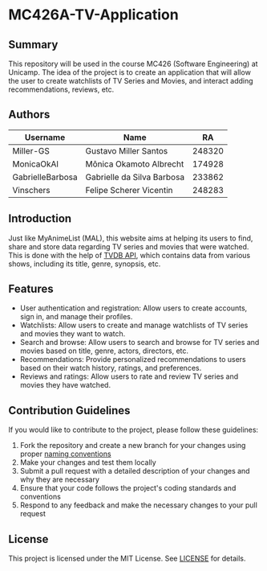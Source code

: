# MC426A-TV-Application

## Summary

This repository will be used in the course MC426 (Software Engineering) at Unicamp. The idea of the project is to create an application that will allow the user to create watchlists of TV Series and Movies, and interact adding recommendations, reviews, etc.

## Authors

| Username         | Name                       | RA     |
| ---------------- | -------------------------- | ------ |
| Miller-GS        | Gustavo Miller Santos      | 248320 |
| MonicaOkAl       | Mônica Okamoto Albrecht    | 174928 |
| GabrielleBarbosa | Gabrielle da Silva Barbosa | 233862 |
| Vinschers        | Felipe Scherer Vicentin    | 248283 |

## Introduction

Just like MyAnimeList (MAL), this website aims at helping its users to find, share and store data regarding TV series and movies that were watched.
This is done with the help of [TVDB API](https://thetvdb.com/api-information), which contains data from various shows, including its title, genre, synopsis, etc.

## Features

-   User authentication and registration: Allow users to create accounts, sign in, and manage their profiles.
-   Watchlists: Allow users to create and manage watchlists of TV series and movies they want to watch.
-   Search and browse: Allow users to search and browse for TV series and movies based on title, genre, actors, directors, etc.
-   Recommendations: Provide personalized recommendations to users based on their watch history, ratings, and preferences.
-   Reviews and ratings: Allow users to rate and review TV series and movies they have watched.

## Contribution Guidelines

If you would like to contribute to the project, please follow these guidelines:

1. Fork the repository and create a new branch for your changes using proper [naming conventions](https://gist.github.com/seunggabi/87f8c722d35cd07deb3f649d45a31082)
2. Make your changes and test them locally
3. Submit a pull request with a detailed description of your changes and why they are necessary
4. Ensure that your code follows the project's coding standards and conventions
5. Respond to any feedback and make the necessary changes to your pull request

## License

This project is licensed under the MIT License. See [LICENSE](https://github.com/Miller-GS/MC426A-TV-Application/blob/main/LICENSE) for details.
